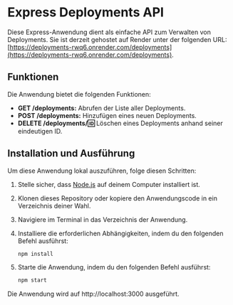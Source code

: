 # Express Deployments API

Diese Express-Anwendung dient als einfache API zum Verwalten von Deployments. Sie ist derzeit gehostet auf Render unter der folgenden URL: [https://deployments-rwq6.onrender.com/deployments](https://deployments-rwq6.onrender.com/deployments).

## Funktionen

Die Anwendung bietet die folgenden Funktionen:

- **GET /deployments:** Abrufen der Liste aller Deployments.
- **POST /deployments:** Hinzufügen eines neuen Deployments.
- **DELETE /deployments/:id:** Löschen eines Deployments anhand seiner eindeutigen ID.

## Installation und Ausführung

Um diese Anwendung lokal auszuführen, folge diesen Schritten:

1. Stelle sicher, dass [Node.js](https://nodejs.org/) auf deinem Computer installiert ist.

2. Klonen dieses Repository oder kopiere den Anwendungscode in ein Verzeichnis deiner Wahl.

3. Navigiere im Terminal in das Verzeichnis der Anwendung.

4. Installiere die erforderlichen Abhängigkeiten, indem du den folgenden Befehl ausführst:

   ```bash
   npm install
5. Starte die Anwendung, indem du den folgenden Befehl ausführst:

   ```bash
   npm start
Die Anwendung wird auf http://localhost:3000 ausgeführt.